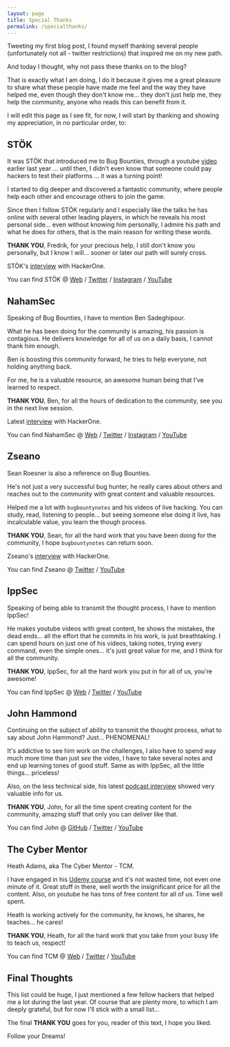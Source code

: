 ```yaml
---
layout: page
title: Special Thanks
permalink: /specialthanks/
---
```


Tweeting my first blog post, I found myself thanking several people (unfortunately not all - twitter restrictions) that inspired me on my new path.

And today I thought, why not pass these thanks on to the blog?

That is exactly what I am doing, I do it because it gives me a great pleasure to share what these people have made me feel and the way they have helped me, even though they don't know me... they don't just help me, they help the community, anyone who reads this can benefit from it.

I will edit this page as I see fit, for now, I will start by thanking and showing my appreciation, in no particular order, to:

## STÖK

It was STÖK that introduced me to Bug Bounties, through a youtube [video](https://www.youtube.com/watch?v=CU9Iafc-Igs) earlier last year ... until then, I didn't even know that someone could pay hackers to test their platforms ... it was a turning point!

I started to dig deeper and discovered a fantastic community, where people help each other and encourage others to join the game.

Since then I follow STÖK regularly and I especially like the talks he has online with several other leading players, in which he reveals his most personal side... even without knowing him personally, I admire his path and what he does for others, that is the main reason for writing these words.

**THANK YOU**, Fredrik, for your precious help, I still don't know you personally, but I know I will... sooner or later our path will surely cross.

STÖK's [interview](https://www.youtube.com/watch?v=o57I-EUxl9w) with HackerOne.

You can find STÖK @ [Web](https://www.stokfredrik.com/) / [Twitter](https://twitter.com/stokfredrik) / [Instagram](https://www.instagram.com/stokfredrik/) / [YouTube](https://www.youtube.com/stokfredrik)

## NahamSec

Speaking of Bug Bounties, I have to mention Ben Sadeghipour. 

What he has been doing for the community is amazing, his passion is contagious. He delivers knowledge for all of us on a daily basis, I cannot thank him enough.

Ben is boosting this community forward, he tries to help everyone, not holding anything back.

For me, he is a valuable resource, an awesome human being that I've learned to respect.

**THANK YOU**, Ben, for all the hours of dedication to the community, see you in the next live session.

Latest [interview](https://www.youtube.com/watch?v=6OWEYSKUTRE) with HackerOne.

You can find NahamSec @ [Web](https://www.nahamsec.com/) / [Twitter](https://twitter.com/NahamSec) / [Instagram](https://www.instagram.com/nahamsec/) / [YouTube](https://www.youtube.com/nahamsec)

## Zseano

Sean Roesner is also a reference on Bug Bounties.

He's not just a very successful bug hunter, he really cares about others and reaches out to the community with great content and valuable resources.

Helped me a lot with `bugbountynotes` and his videos of live hacking. You can study, read, listening to people... but seeing someone else doing it live, has incalculable value, you learn the though process.

**THANK YOU**, Sean, for all the hard work that you have been doing for the community, I hope `bugbountynotes` can return soon.

Zseano's [interview](https://www.youtube.com/watch?v=6VAf42p30pg) with HackerOne.

You can find Zseano @ [Twitter](https://twitter.com/zseano) / [YouTube](https://www.youtube.com/c/zseano)

## IppSec

Speaking of being able to transmit the thought process, I have to mention IppSec!

He makes youtube videos with great content, he shows the mistakes, the dead ends... all the effort that he commits in his work, is just breathtaking. I can spend hours on just one of his videos, taking notes, trying every command, even the simple ones... it's just great value for me, and I think for all the community.

**THANK YOU**, IppSec, for all the hard work you put in for all of us, you're awesome!

You can find IppSec @ [Web](https://ippsec.rocks/) / [Twitter](https://twitter.com/ippsec) / [YouTube](https://www.youtube.com/channel/UCa6eh7gCkpPo5XXUDfygQQA)

## John Hammond

Continuing on the subject of ability to transmit the thought process, what to say about John Hammond? Just... PHENOMENAL!

It's addictive to see him work on the challenges, I also have to spend way much more time than just _see_ the video, I have to take several notes and end up learning tones of good stuff. Same as with IppSec, all the little things... priceless!

Also, on the less technical side, his latest [podcast interview](https://www.youtube.com/watch?v=ob7-nTpBgjQ) showed very valuable info for us.

**THANK YOU**, John, for all the time spent creating content for the community, amazing stuff that only you can deliver like that.

You can find John @ [GitHub](https://github.com/JohnHammond) / [Twitter](https://twitter.com/_johnhammond) / [YouTube](https://www.youtube.com/user/RootOfTheNull)

## The Cyber Mentor

Heath Adams, aka The Cyber Mentor - TCM. 

I have engaged in his [Udemy course](https://www.udemy.com/course/practical-ethical-hacking/) and it's not wasted time, not even one minute of it. Great stuff in there, well worth the insignificant price for all the content. Also, on youtube he has tons of free content for all of us. Time well spent.

Heath is working actively for the community, he knows, he shares, he teaches... he cares! 

**THANK YOU**, Heath, for all the hard work that you take from your busy life to teach us, respect!

You can find TCM @ [Web](https://www.thecybermentor.com/) / [Twitter](https://twitter.com/thecybermentor) / [YouTube](https://www.youtube.com/channel/UC0ArlFuFYMpEewyRBzdLHiw)

## Final Thoughts

This list could be huge, I just mentioned a few fellow hackers that helped me a lot during the last year. Of course that are plenty more, to which I am deeply grateful, but for now I'll stick with a small list...

The final **THANK YOU** goes for you, reader of this text, I hope you liked.

Follow your Dreams!